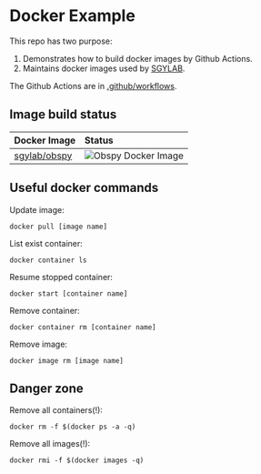 # Docker Example

This repo has two purpose:

1. Demonstrates how to build docker images by Github Actions.
2. Maintains docker images used by [SGYLAB](https://sgylab.earth.ncu.edu.tw/).

The Github Actions are in [.github/workflows](.github/workflows).

## Image build status

Docker Image|Status
:-----------|:-----
[sgylab/obspy](obspy)|![Obspy Docker Image](https://github.com/sgylab/docker-example/workflows/Obspy%20Docker%20Image/badge.svg)

## Useful docker commands 

Update image:

    docker pull [image name]

List exist container:

    docker container ls

Resume stopped container:

    docker start [container name]

Remove container:

    docker container rm [container name]

Remove image:

    docker image rm [image name]

## Danger zone

Remove all containers(!):

    docker rm -f $(docker ps -a -q)

Remove all images(!):

    docker rmi -f $(docker images -q)

